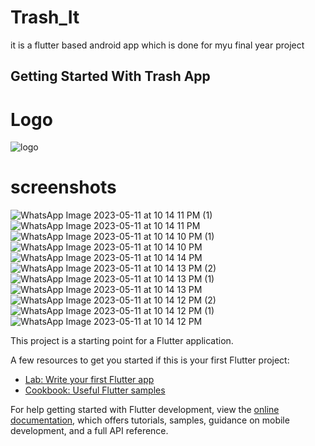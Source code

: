 # Trash_It 
it is a flutter based android app which is done for myu final year project
 

## Getting Started With Trash App
# Logo

![logo](https://github.com/Umakanth-N/Trash-flutter-app/assets/90272725/cb74c274-bbf4-417b-aaa2-899b6b64af92)

# screenshots 


![WhatsApp Image 2023-05-11 at 10 14 11 PM (1)](https://github.com/Umakanth-N/Trash-flutter-app/assets/90272725/ed35567f-7fdb-4532-ba58-03da1f0557da)
![WhatsApp Image 2023-05-11 at 10 14 11 PM](https://github.com/Umakanth-N/Trash-flutter-app/assets/90272725/bb7d994f-ceb5-43f4-91e9-1c612c30caa4)
![WhatsApp Image 2023-05-11 at 10 14 10 PM (1)](https://github.com/Umakanth-N/Trash-flutter-app/assets/90272725/07134586-1d14-4bcc-99f8-9e0e7de5e8e0)
![WhatsApp Image 2023-05-11 at 10 14 10 PM](https://github.com/Umakanth-N/Trash-flutter-app/assets/90272725/e78f2a98-792a-469d-85dd-59ef0076d666)
![WhatsApp Image 2023-05-11 at 10 14 14 PM](https://github.com/Umakanth-N/Trash-flutter-app/assets/90272725/d30b3d15-2040-424b-aab6-0379c0302712)
![WhatsApp Image 2023-05-11 at 10 14 13 PM (2)](https://github.com/Umakanth-N/Trash-flutter-app/assets/90272725/408816ef-4ba0-4194-b735-2738bcfd6c40)
![WhatsApp Image 2023-05-11 at 10 14 13 PM (1)](https://github.com/Umakanth-N/Trash-flutter-app/assets/90272725/aede708a-4201-4170-921a-6a5c1c1b7e7e)
![WhatsApp Image 2023-05-11 at 10 14 13 PM](https://github.com/Umakanth-N/Trash-flutter-app/assets/90272725/4973ece1-c644-4e56-ac08-f6b9000c8918)
![WhatsApp Image 2023-05-11 at 10 14 12 PM (2)](https://github.com/Umakanth-N/Trash-flutter-app/assets/90272725/eae636bd-1452-4c85-9c4b-9ec099abf078)
![WhatsApp Image 2023-05-11 at 10 14 12 PM (1)](https://github.com/Umakanth-N/Trash-flutter-app/assets/90272725/be395927-f1d0-4bce-bf26-57d0a63c9cc7)
![WhatsApp Image 2023-05-11 at 10 14 12 PM](https://github.com/Umakanth-N/Trash-flutter-app/assets/90272725/028abb92-ee35-4526-9c9e-6e07bb28af12)

This project is a starting point for a Flutter application.

A few resources to get you started if this is your first Flutter project:

- [Lab: Write your first Flutter app](https://docs.flutter.dev/get-started/codelab)
- [Cookbook: Useful Flutter samples](https://docs.flutter.dev/cookbook)

For help getting started with Flutter development, view the
[online documentation](https://docs.flutter.dev/), which offers tutorials,
samples, guidance on mobile development, and a full API reference.
